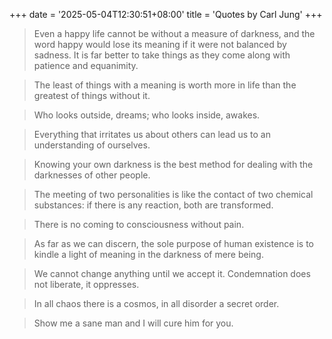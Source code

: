 +++
date = '2025-05-04T12:30:51+08:00'
title = 'Quotes by Carl Jung'
+++

> Even a happy life cannot be without a measure of darkness, and the word happy would lose its meaning if it were not balanced by sadness. It is far better to take things as they come along with patience and equanimity.

> The least of things with a meaning is worth more in life than the greatest of things without it.

> Who looks outside, dreams; who looks inside, awakes.

> Everything that irritates us about others can lead us to an understanding of ourselves.

> Knowing your own darkness is the best method for dealing with the darknesses of other people.

> The meeting of two personalities is like the contact of two chemical substances: if there is any reaction, both are transformed.

> There is no coming to consciousness without pain.

> As far as we can discern, the sole purpose of human existence is to kindle a light of meaning in the darkness of mere being.

> We cannot change anything until we accept it. Condemnation does not liberate, it oppresses.

> In all chaos there is a cosmos, in all disorder a secret order.

> Show me a sane man and I will cure him for you.
